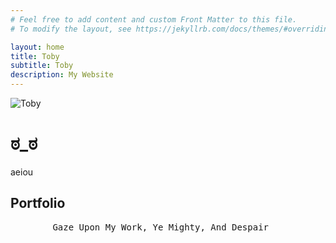 ```yaml
---
# Feel free to add content and custom Front Matter to this file.
# To modify the layout, see https://jekyllrb.com/docs/themes/#overriding-theme-defaults

layout: home
title: Toby
subtitle: Toby
description: My Website
---
```


![Toby](img/iGGi_Headshot.JPG "")

# ಠ_ಠ

aeiou

## Portfolio
<pre>
        Gaze Upon My Work, Ye Mighty, And Despair
</pre>